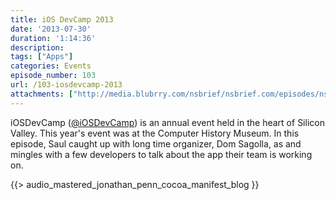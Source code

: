 ```yaml
---
title: iOS DevCamp 2013
date: '2013-07-30'
duration: '1:14:36'
description:
tags: ["Apps"]
categories: Events
episode_number: 103
url: /103-iosdevcamp-2013
attachments: ["http://media.blubrry.com/nsbrief/nsbrief.com/episodes/nsbrief_103_ios_devcamp_2013.m4a"]
---
```


iOSDevCamp ([@iOSDevCamp](http://twitter.com/iosdevcamp)) is an annual event held in the heart of Silicon Valley. This year's event was at the Computer History Museum. In this episode, Saul caught up with long time organizer, Dom Sagolla, as and mingles with a few developers to talk about the app their team is working on.

{{> audio_mastered_jonathan_penn_cocoa_manifest_blog }}

